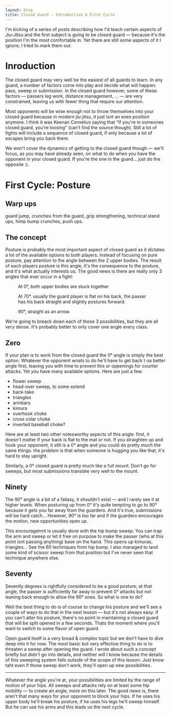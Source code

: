 ```yaml
---
layout: blog
title: Closed Guard — Introduction & First Cycle
---
```

I'm kicking of a series of posts describing how I'd teach certain aspects of Jiu-Jitsu and the first subject is going to be closed guard — because it's the position I'm the most comfortable in. Yet there are still some aspects of it I ignore; I tried to mark them out.

# Inroduction

The closed guard may very well be the easiest of all guards to learn. In any guard, a number of factors come into play and decide what will happen: pass, sweep or submission. In the closed guard however, some of these factors — passers leg work, distance management, … — are very constrained, leaving us with fewer thing that require our attention.

Most opponents will be wise enough not to throw themselves into your closed guard because in modern jiu-jitsu, it just isnt an even position anymore. I think it was Keenan Cornelius saying that “If you're in someones closed guard, you're loosing” (can't find the source though). Still a lot of fights will include a sequence of closed guard, if only because a lot of escapes bring you back there.

We won't cover the dynamics of getting to the closed guard though — we'll focus, as you may have already seen, on what to do when you have the opponent in your closed guard. If you're the one in the guard… just do the opposite :).

# First Cycle: Posture

## Warp ups

guard jump, crunches from the guard, grip strengthening, technical stand ups, himp bump crunches, push ups.

## The concept

Posture is probably the most important aspect of closed guard as it dictates a lot of the available options to both players. Instead of focusing on pure posture, pay attention to the angle between the 2 upper bodies. The result of each players posture is this angle, it's the consequence to the posture, and it's what actually interests us. The good news is there are really only 3 angles that ever occur in a fight:

<figure>
	<figcaption>
		At 0°, both upper bodies are stuck together
	</figcaption>
</figure>

<figure>
	<figcaption>
		At 70°. usually the guard player is flat on his back, the passer has his back straight and slightly postures forward.
	</figcaption>
</figure>

<figure>
	<figcaption>
		90°, straight as an arrow.
	</figcaption>
</figure>

We're going to breack down each of those 3 possibilities, but they are all very dense. It's probably better to only cover one angle every class.

## Zero

If your plan is to work from the closed guard the 0° angle is simply the best option. Whatever the opponent wnats to do he'll have to get back t oa better angle first, leaving you with time to prevent this or oppenings for counter attacks. Yet *you* have many available options. Here are just a few:

- flower sweep
- head-over sweep, to some extend
- back-take
- triangles
- armbars
- kimura
- overhook choke
- cross colar choke
- inverted baseball choke?

Here are at least two other notesworthy aspects of this angle: first, it doesn't matter if your back is flat to the mat or not. If you straighten up and hook your opponent, it still is a 0° angle and you could do pretty much the same things. the problem is that when someone is hugging you like that, it's hard to stay upright.

Similarly, a 0° closed guard is pretty much like a full mount. Don't go for sweeps, but most submissions translate very well to the mount.


## Ninety

The 90° angle is a bit of a fallasy, it shouldn't exist — and I rarely see it at higher levels. When posturing up from 0° it's quite tempting to go to 90° because it gets you far away from the guardero. And it's true, submissions will be hard catch… However, 90° is *too* far and if the guardero encourages the motion, new opportunities open up.

This encouragemnt is usually done with the hip bump sweep. You can trap the arm and sweep or let it free on purpose to make the passer (who at this point isnt passing anything) base on the hand. This opens up kimuras, triangles... See the 60 techniques from hip bump. I also managed to land some kind of scissor sweep from that position but I've never seen that technique anywhere else.


## Seventy

Sevently degrees is rightfully considered to be a good posture; at that angle, the passer is sufficiently far away to prevent 0° attacks but not leaning back enough to allow the 90° ones. So what is one to do?

Well the best thing to do is of course to change his posture and we'll see a couple of ways to do that in the next lesson — but it's not always easy. If you can't alter his posture, there's no point in maintaining a closed guard that will be split opened in a few seconds. Thats the moment where you'll want to switch to some flavor of open guard.

Open guard itself is a very broad & complex topic but we don't have to dive deep into it for now. The most basic but very effective thing to do is to threaten a sweep after opening the guard. I wrote about such a concept briefly but didn't go into details, and neither will I know because the details of this sweeping system falls outside of the scope of this lesson. Just know taht even if those sweep don't work, they'll open up new possibilities.

***

Whatever the angle you're at, your possibilities are limited by the range of motion of your hips. All sweeps and attacks rely on at least some hip mobility — to create an angle, more on this later. The good news is, there aren't that many ways for your opponent to block your hips. If he uses his upper body he'll break his posture, if he uses his legs he'll sweep himself. But he can use his arms and this leads us the next cycle.